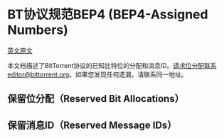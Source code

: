 # BT协议规范BEP4 (BEP4-Assigned Numbers)

[英文原文](http://www.bittorrent.org/beps/bep_0004.html)

本文档描述了BitTorrent协议的已知比特位的分配和消息ID。请求位分配联系editor@bittorrent.org。如果您发现任何遗漏，请联系同一地址。

## 保留位分配（Reserved Bit Allocations）


## 保留消息ID（Reserved Message IDs）
